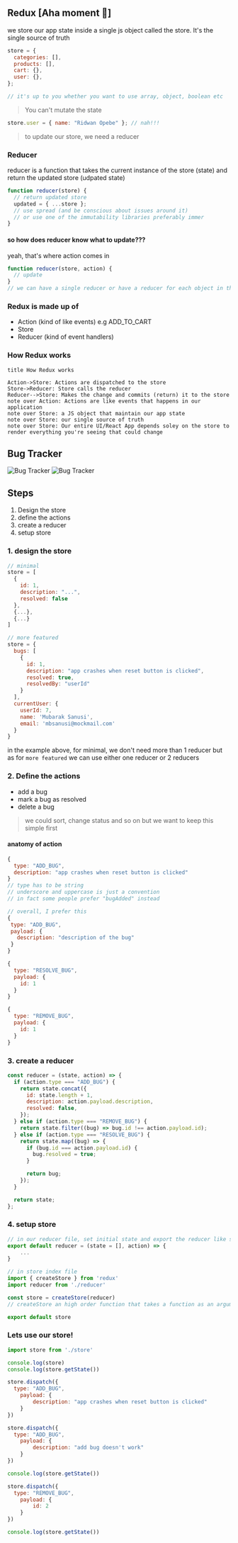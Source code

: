 ## Redux [Aha moment 🥰]

we store our app state inside a single js object called the store. It's the single source of truth

```js
store = {
  categories: [],
  products: [],
  cart: {},
  user: {},
};

// it's up to you whether you want to use array, object, boolean etc
```

> You can't mutate the state

```js
store.user = { name: "Ridwan Opebe" }; // nah!!!
```

> to update our store, we need a reducer

### Reducer

reducer is a function that takes the current instance of the store (state) and return the updated store (udpated state)

```js
function reducer(store) {
  // return updated store
  updated = { ...store };
  // use spread (and be conscious about issues around it)
  // or use one of the immutability libraries preferably immer
}
```

#### so how does reducer know what to update???

yeah, that's where action comes in

```jsx
function reducer(store, action) {
  // update
}
// we can have a single reducer or have a reducer for each object in the store
```

### Redux is made up of

- Action (kind of like events) e.g ADD_TO_CART
- Store
- Reducer (kind of event handlers)

### How Redux works

```websequencediagrams.com
title How Redux works

Action->Store: Actions are dispatched to the store
Store->Reducer: Store calls the reducer
Reducer-->Store: Makes the change and commits (return) it to the store
note over Action: Actions are like events that happens in our application
note over Store: a JS object that maintain our app state
note over Store: our single source of truth
note over Store: Our entire UI/React App depends soley on the store to render everything you're seeing that could change
```

## Bug Tracker

![Bug Tracker](./bugTracker.png)
![Bug Tracker](./bugTrackerSimplified.png)

## Steps

1. Design the store
2. define the actions
3. create a reducer
4. setup store

### 1. design the store

```js
// minimal
store = [
  {
    id: 1,
    description: "...",
    resolved: false
  },
  {...},
  {...}
]

// more featured
store = {
  bugs: [
    {
      id: 1,
      description: "app crashes when reset button is clicked",
      resolved: true,
      resolvedBy: "userId"
    }
  ],
  currentUser: {
    userId: 7,
    name: 'Mubarak Sanusi',
    email: 'mbsanusi@mockmail.com'
  }
}
```

in the example above, for minimal, we don't need more than 1 reducer but as for `more featured` we can use either one reducer or 2 reducers

### 2. Define the actions

- add a bug
- mark a bug as resolved
- delete a bug

> we could sort, change status and so on but we want to keep this simple first

#### anatomy of action

```js
{
  type: "ADD_BUG",
  description: "app crashes when reset button is clicked"
}
// type has to be string
// underscore and uppercase is just a convention
// in fact some people prefer "bugAdded" instead

// overall, I prefer this
{
 type: "ADD_BUG",
 payload: {
   description: "description of the bug"
 }
}

{
  type: "RESOLVE_BUG",
  payload: {
    id: 1
  }
}

{
  type: "REMOVE_BUG",
  payload: {
    id: 1
  }
}
```

### 3. create a reducer

```js
const reducer = (state, action) => {
  if (action.type === "ADD_BUG") {
    return state.concat({
      id: state.length + 1,
      description: action.payload.description,
      resolved: false,
    });
  } else if (action.type === "REMOVE_BUG") {
    return state.filter((bug) => bug.id !== action.payload.id);
  } else if (action.type === "RESOLVE_BUG") {
    return state.map((bug) => {
      if (bug.id === action.payload.id) {
        bug.resolved = true;
      }

      return bug;
    });
  }

  return state;
};
```

### 4. setup store

```js
// in our reducer file, set initial state and export the reducer like so
export default reducer = (state = [], action) => {
	...
}

// in store index file
import { createStore } from 'redux'
import reducer from './reducer'

const store = createStore(reducer)
// createStore an high order function that takes a function as an argument

export default store
```

### Lets use our store!

```jsx
import store from './store'

console.log(store)
console.log(store.getState())

store.dispatch({
  type: "ADD_BUG",
	payload: {
		description: "app crashes when reset button is clicked"
	}
})

store.dispatch({
  type: "ADD_BUG",
	payload: {
		description: "add bug doesn't work"
	}
})

console.log(store.getState())

store.dispatch({
  type: "REMOVE_BUG",
	payload: {
		id: 2
	}
})

console.log(store.getState())
```